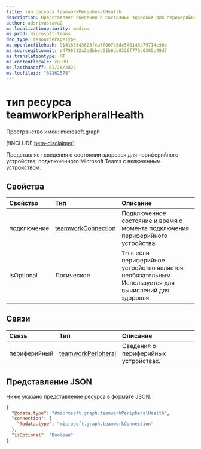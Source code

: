 ```yaml
---
title: тип ресурса teamworkPeripheralHealth
description: Представляет сведения о состоянии здоровья для периферийного устройства, подключенного к устройству с Microsoft Teams включенной поддержкой.
author: adsrivastava2
ms.localizationpriority: medium
ms.prod: microsoft-teams
doc_type: resourcePageType
ms.openlocfilehash: 914165343623fea7f807b5dc5f8146b79714c90e
ms.sourcegitcommit: e4796212a2e8bbec61b6da8336f776c0305c49df
ms.translationtype: MT
ms.contentlocale: ru-RU
ms.lasthandoff: 01/28/2022
ms.locfileid: "62262578"
---
```

# <a name="teamworkperipheralhealth-resource-type"></a>тип ресурса teamworkPeripheralHealth

Пространство имен: microsoft.graph

[!INCLUDE [beta-disclaimer](../../includes/beta-disclaimer.md)]

Представляет сведения о состоянии здоровья для периферийного устройства, подключенного Microsoft Teams с включенным [устройством](../resources/teamworkdevice.md).

## <a name="properties"></a>Свойства
|Свойство|Тип|Описание|
|:---|:---|:---|
|подключение|[teamworkConnection](../resources/teamworkconnection.md)|Подключенное состояние и время с момента подключения периферийного устройства.|
|isOptional|Логическое|`True` если периферийное устройство является необязательным. Используется для вычислений для здоровья.|

## <a name="relationships"></a>Связи
|Связь|Тип|Описание|
|:---|:---|:---|
|периферийный|[teamworkPeripheral](../resources/teamworkperipheral.md)|Сведения о периферийных устройствах.|

## <a name="json-representation"></a>Представление JSON
Ниже указано представление ресурса в формате JSON.
<!-- {
  "blockType": "resource",
  "@odata.type": "microsoft.graph.teamworkPeripheralHealth"
}
-->
``` json
{
  "@odata.type": "#microsoft.graph.teamworkPeripheralHealth",
  "connection": {
    "@odata.type": "microsoft.graph.teamworkConnection"
  },
  "isOptional": "Boolean"
}
```

